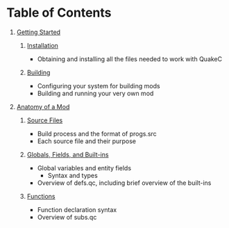 <!-- Enable word-wrap -->

# Table of Contents

1. [Getting Started](chapter-1.md)

   1. [Installation](chapter-1.md#installation)
      * Obtaining and installing all the files needed to work with QuakeC

   2. [Building](chapter-1.md#building)
      * Configuring your system for building mods
      * Building and running your very own mod

2. [Anatomy of a Mod](chapter-2.md)

   1. [Source Files](chapter-2.md#source-files)
      * Build process and the format of progs.src
      * Each source file and their purpose

   2. [Globals, Fields, and Built-ins](chapter-2.md#globals-fields-and-built-ins)
      * Global variables and entity fields
        * Syntax and types
      * Overview of defs.qc, including brief overview of the built-ins

   3. [Functions](chapter-2.md#functions)
      * Function declaration syntax
      * Overview of subs.qc


